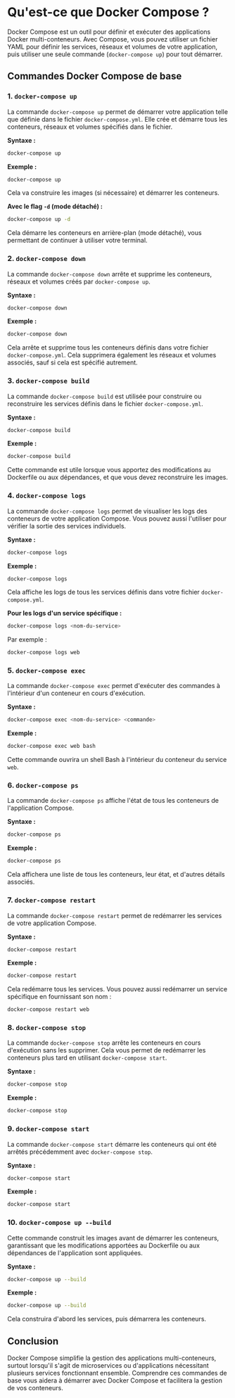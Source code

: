 # Qu'est-ce que Docker Compose ?

Docker Compose est un outil pour définir et exécuter des applications Docker multi-conteneurs. Avec Compose, vous pouvez utiliser un fichier YAML pour définir les services, réseaux et volumes de votre application, puis utiliser une seule commande (`docker-compose up`) pour tout démarrer.

## Commandes Docker Compose de base

### 1. `docker-compose up`

La commande `docker-compose up` permet de démarrer votre application telle que définie dans le fichier `docker-compose.yml`. Elle crée et démarre tous les conteneurs, réseaux et volumes spécifiés dans le fichier.

**Syntaxe :**
```bash
docker-compose up
```

**Exemple :**
```bash
docker-compose up
```
Cela va construire les images (si nécessaire) et démarrer les conteneurs.

**Avec le flag `-d` (mode détaché) :**
```bash
docker-compose up -d
```
Cela démarre les conteneurs en arrière-plan (mode détaché), vous permettant de continuer à utiliser votre terminal.

### 2. `docker-compose down`

La commande `docker-compose down` arrête et supprime les conteneurs, réseaux et volumes créés par `docker-compose up`.

**Syntaxe :**
```bash
docker-compose down
```

**Exemple :**
```bash
docker-compose down
```
Cela arrête et supprime tous les conteneurs définis dans votre fichier `docker-compose.yml`. Cela supprimera également les réseaux et volumes associés, sauf si cela est spécifié autrement.

### 3. `docker-compose build`

La commande `docker-compose build` est utilisée pour construire ou reconstruire les services définis dans le fichier `docker-compose.yml`.

**Syntaxe :**
```bash
docker-compose build
```

**Exemple :**
```bash
docker-compose build
```
Cette commande est utile lorsque vous apportez des modifications au Dockerfile ou aux dépendances, et que vous devez reconstruire les images.

### 4. `docker-compose logs`

La commande `docker-compose logs` permet de visualiser les logs des conteneurs de votre application Compose. Vous pouvez aussi l'utiliser pour vérifier la sortie des services individuels.

**Syntaxe :**
```bash
docker-compose logs
```

**Exemple :**
```bash
docker-compose logs
```
Cela affiche les logs de tous les services définis dans votre fichier `docker-compose.yml`.

**Pour les logs d'un service spécifique :**
```bash
docker-compose logs <nom-du-service>
```
Par exemple :
```bash
docker-compose logs web
```

### 5. `docker-compose exec`

La commande `docker-compose exec` permet d'exécuter des commandes à l'intérieur d'un conteneur en cours d'exécution.

**Syntaxe :**
```bash
docker-compose exec <nom-du-service> <commande>
```

**Exemple :**
```bash
docker-compose exec web bash
```
Cette commande ouvrira un shell Bash à l'intérieur du conteneur du service `web`.

### 6. `docker-compose ps`

La commande `docker-compose ps` affiche l'état de tous les conteneurs de l'application Compose.

**Syntaxe :**
```bash
docker-compose ps
```

**Exemple :**
```bash
docker-compose ps
```
Cela affichera une liste de tous les conteneurs, leur état, et d'autres détails associés.

### 7. `docker-compose restart`

La commande `docker-compose restart` permet de redémarrer les services de votre application Compose.

**Syntaxe :**
```bash
docker-compose restart
```

**Exemple :**
```bash
docker-compose restart
```
Cela redémarre tous les services. Vous pouvez aussi redémarrer un service spécifique en fournissant son nom :
```bash
docker-compose restart web
```

### 8. `docker-compose stop`

La commande `docker-compose stop` arrête les conteneurs en cours d'exécution sans les supprimer. Cela vous permet de redémarrer les conteneurs plus tard en utilisant `docker-compose start`.

**Syntaxe :**
```bash
docker-compose stop
```

**Exemple :**
```bash
docker-compose stop
```

### 9. `docker-compose start`

La commande `docker-compose start` démarre les conteneurs qui ont été arrêtés précédemment avec `docker-compose stop`.

**Syntaxe :**
```bash
docker-compose start
```

**Exemple :**
```bash
docker-compose start
```

### 10. `docker-compose up --build`

Cette commande construit les images avant de démarrer les conteneurs, garantissant que les modifications apportées au Dockerfile ou aux dépendances de l'application sont appliquées.

**Syntaxe :**
```bash
docker-compose up --build
```

**Exemple :**
```bash
docker-compose up --build
```
Cela construira d'abord les services, puis démarrera les conteneurs.

## Conclusion

Docker Compose simplifie la gestion des applications multi-conteneurs, surtout lorsqu'il s'agit de microservices ou d'applications nécessitant plusieurs services fonctionnant ensemble. Comprendre ces commandes de base vous aidera à démarrer avec Docker Compose et facilitera la gestion de vos conteneurs.
